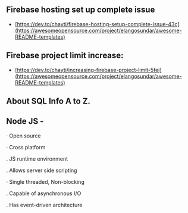 ## Firebase hosting set up complete issue 

 - [https://dev.to/chayti/firebase-hosting-setup-complete-issue-43c](https://awesomeopensource.com/project/elangosundar/awesome-README-templates)


## Firebase project limit increase: 

 - [https://dev.to/chayti/increasing-firebase-project-limit-5fei](https://awesomeopensource.com/project/elangosundar/awesome-README-templates)


## About SQL Info A to Z.


## Node JS -
 
· Open source

· Cross platform

. JS runtime environment

. Allows server side scripting

· Single threaded, Non-blocking

. Capable of asynchronous I/O

. Has event-driven architecture

